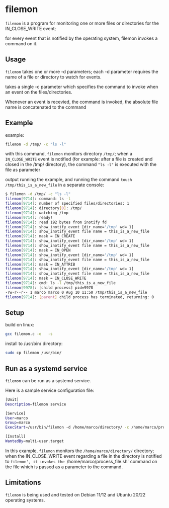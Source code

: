 # filemon

`filemon` is a program for monitoring one or more files or directories for the IN_CLOSE_WRITE event; 

for every event that is notified by the operating system, filemon invokes a command on it.


## Usage

`filemon` takes one or more -d parameters; each -d parameter requires the name of a file or directory to watch for events.

takes a single -c parameter which specifies the command to invoke when an event on the files/directories.

Whenever an event is recevied, the command is invoked, the absolute file name is concatenated to the command


## Example

 example: 
 ```bash
 filemon -d /tmp/ -c "ls -l"
 ```

with this command, `filemon` monitors directory `/tmp/`; when a `IN_CLOSE_WRITE` event is notified 
(for example: after a file is created and closed in the /tmp/ directory),
 the command `"ls -l"` is executed with the file as parameter
 
 output running the example, and running the command  `touch /tmp/this_is_a_new_file` in a separate console:
 
 ```bash 
$ filemon -d /tmp/ -c "ls -l"
filemon[9714]: command: ls -l
filemon[9714]: number of specified files/directories: 1
filemon[9714]: directory[0]: /tmp/
filemon[9714]: watching /tmp
filemon[9714]: ready!
filemon[9714]: read 192 bytes from inotify fd
filemon[9714]: show_inotify_event [dir_name='/tmp' wd= 1] 
filemon[9714]: show_inotify_event file name = this_is_a_new_file 
filemon[9714]: mask = IN_CREATE 
filemon[9714]: show_inotify_event [dir_name='/tmp' wd= 1] 
filemon[9714]: show_inotify_event file name = this_is_a_new_file 
filemon[9714]: mask = IN_OPEN 
filemon[9714]: show_inotify_event [dir_name='/tmp' wd= 1] 
filemon[9714]: show_inotify_event file name = this_is_a_new_file 
filemon[9714]: mask = IN_ATTRIB 
filemon[9714]: show_inotify_event [dir_name='/tmp' wd= 1] 
filemon[9714]: show_inotify_event file name = this_is_a_new_file 
filemon[9714]: mask = IN_CLOSE_WRITE 
filemon[9714]: cmd: ls -l /tmp/this_is_a_new_file
filemon[9978]: [child process] pid=9978
-rw-r--r-- 1 marco marco 0 Aug 10 11:50 /tmp/this_is_a_new_file
filemon[9714]: [parent] child process has terminated, returning: 0
 ```
 


## Setup

build on linux:

```bash
gcc filemon.c -o   -s
```

install to /usr/bin/ directory: 
```bash
sudo cp filemon /usr/bin/
```


## Run as a systemd service

`filemon` can be run as a systemd service.

Here is a sample service configuration file:

```bash
[Unit]
Description=filemon service

[Service]
User=marco
Group=marco
ExecStart=/usr/bin/filemon -d /home/marco/directory/ -c /home/marco/process_file.sh

[Install]
WantedBy=multi-user.target
```

In this example, `filemon` monitors the `/home/marco/directory/` directory; 
when the IN_CLOSE_WRITE event regarding a file in the directory is notified to `filemon',
it invokes the `/home/marco/process_file.sh` command on the file which is passed as a parameter to the command.


## Limitations

`filemon` is being used and tested on Debian 11/12 and Ubuntu 20/22 operating systems.
